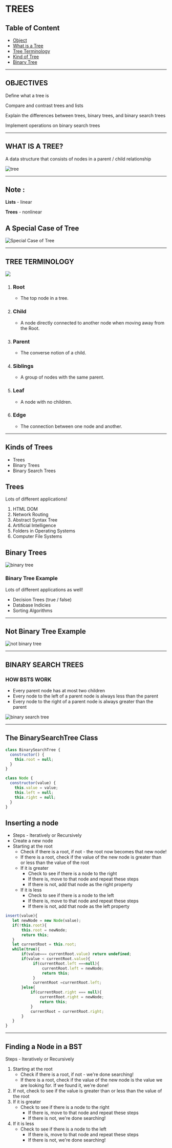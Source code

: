 # **TREES**

## Table of Content

- [Object](#objectives)
- [What is a Tree](#what-is-a-tree)
- [Tree Terminology](#tree-terminology)
- [Kind of Tree](#kinds-of-trees)
- [Binary Tree](#binary-trees)

---

## **OBJECTIVES**

Define what a tree is

Compare and contrast trees and lists

Explain the differences between trees, binary trees, and binary search trees

Implement operations on binary search trees

---

## **WHAT IS A TREE?**

A data structure that consists of nodes in a parent / child relationship

![tree](./tree.png)

---

## **Note :**

**Lists** - linear

**Trees** - nonlinear

## A Special Case of Tree

![Special Case of Tree](./special-tree.png)

---

## **TREE TERMINOLOGY**

![](./tree.png)

1. ### **Root**
   - The top node in a tree.
2. ### **Child**
   - A node directly connected to another node when moving away from the Root.
3. ### **Parent**
   - The converse notion of a child.
4. ### **Siblings**
   - A group of nodes with the same parent.
5. ### **Leaf**
   - A node with no children.
6. ### **Edge**
   - The connection between one node and another.

---

## **Kinds of Trees**

- Trees
- Binary Trees
- Binary Search Trees

## **Trees**

Lots of different applications!

1. HTML DOM
2. Network Routing
3. Abstract Syntax Tree
4. Artificial Intelligence
5. Folders in Operating Systems
6. Computer File Systems

## **Binary Trees**

![binary tree](./binary-tree.png)

### Binary Tree Example

Lots of different applications as well!

- Decision Trees (true / false)
- Database Indicies
- Sorting Algorithms

---

## Not Binary Tree Example

![not binary tree](./not-b-tree.png)

---

## **BINARY SEARCH TREES**

### HOW BSTS WORK

- Every parent node has at most two children
- Every node to the left of a parent node is always less than the parent
- Every node to the right of a parent node is always greater than the parent

![binary search tree](./b-s-t.png)

---

## The BinarySearchTree Class

```js
class BinarySearchTree {
  constructor() {
    this.root = null;
  }
}
```

```js
class Node {
  constructor(value) {
    this.value = value;
    this.left = null;
    this.right = null;
  }
}
```

## **Inserting a node**

- Steps - Iteratively or Recursively
- Create a new node
- Starting at the root
  - Check if there is a root, if not - the root now becomes that new node!
  - If there is a root, check if the value of the new node is greater than or less than the value of the root
  - If it is greater
    - Check to see if there is a node to the right
    - If there is, move to that node and repeat these steps
    - If there is not, add that node as the right property
  - If it is less
    - Check to see if there is a node to the left
    - If there is, move to that node and repeat these steps
    - If there is not, add that node as the left property

```js
insert(value){
   let newNode = new Node(value);
   if(!this.root){
       this.root = newNode;
       return this;
   }
   let currentRoot = this.root;
   while(true){
       if(value=== currentRoot.value) return undefined;
       if(value < currentRoot.value){
            if(currentRoot.left ===null){
                currentRoot.left = newNode;
                return this;
            }
            currentRoot =currentRoot.left;
       }else{
           if(currentRoot.right === null){
               currentRoot.right = newNode;
               return this;
           } 
           currentRoot = currentRoot.right;
       }
   }
}
```
---

## Finding a Node in a BST

Steps - Iteratively or Recursively

1. Starting at the root
   - Check if there is a root, if not - we're done searching!
   - If there is a root, check if the value of the new node is the value we are looking for. If we found it, we're done!
2. If not, check to see if the value is greater than or less than the value of the root
3. If it is greater
   - Check to see if there is a node to the right
     - If there is, move to that node and repeat these steps
     - If there is not, we're done searching!
4. If it is less
   - Check to see if there is a node to the left
     - If there is, move to that node and repeat these steps
     - If there is not, we're done searching!
